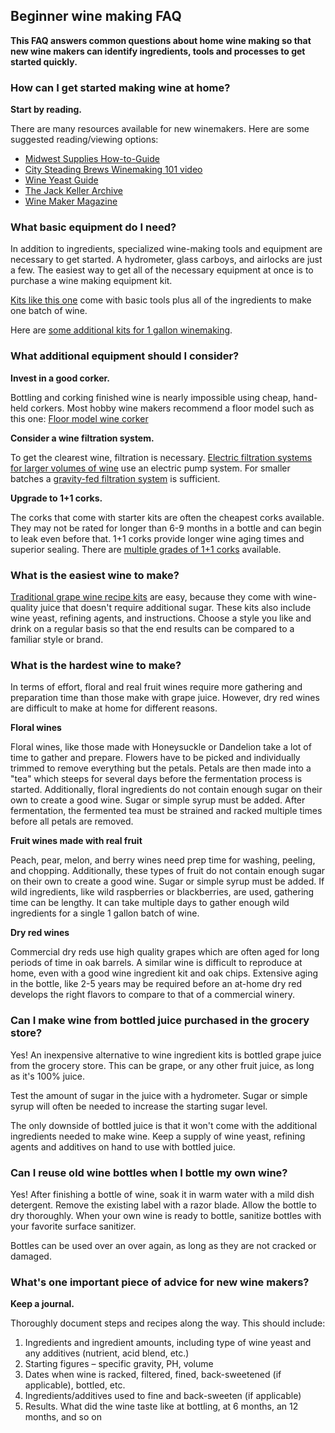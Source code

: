 ## Beginner wine making FAQ

**This FAQ answers common questions about home wine making so that new wine makers can identify ingredients, tools and processes to get started quickly.**

### How can I get started making wine at home?

**Start by reading.**  

There are many resources available for new winemakers.  Here are some suggested reading/viewing options:

* [Midwest Supplies How-to-Guide](https://www.midwestsupplies.com/blogs/bottled-knowledge/how-to-make-wine)
* [City Steading Brews Winemaking 101 video](https://www.youtube.com/watch?v=T3I0v6_L-Rg)
* [Wine Yeast Guide](https://northeastwinemaking.com/pages/winemaking-yeast-guide)
* [The Jack Keller Archive](https://web.archive.org/web/20010302032702/http://winemaking.jackkeller.net/)
* [Wine Maker Magazine](https://winemakermag.com/)


### What basic equipment do I need?

In addition to ingredients, specialized wine-making tools and equipment are necessary to get started.  A hydrometer, glass carboys, and airlocks are just a few.  The easiest way to get all of the necessary equipment at once is to purchase a wine making equipment kit.

[Kits like this one](https://www.midwestsupplies.com/products/master-vintnerr-fresh-harvestr-fruit-winemaking-kit) come with basic tools plus all of the ingredients to make one batch of wine.  

Here are [some additional kits for 1 gallon winemaking](https://www.midwestsupplies.com/collections/small-batch-wine-making-kit).

### What additional equipment should I consider?

**Invest in a good corker.**

Bottling and corking finished wine is nearly impossible using cheap, hand-held corkers.  Most hobby wine makers recommend a floor model such as this one:
[Floor model wine corker](https://www.homebrewit.com/products/portuguese-floor-corker)

**Consider a wine filtration system.**

To get the clearest wine, filtration is necessary.  [Electric filtration systems for larger volumes of wine](https://wineloversonline.com/products/filter-machine?currency=USD) use an electric pump system.  For smaller batches a [gravity-fed filtration system](https://labelpeelers.com/equipment/pumps-and-filters/monsterbrite-plate-filter-gravity-flow/) is sufficient.   

**Upgrade to 1+1 corks.**

The corks that come with starter kits are often the cheapest corks available.  They may not be rated for longer than 6-9 months in a bottle and can begin to leak even before that. 1+1 corks provide longer wine aging times and superior sealing. There are [multiple grades of 1+1 corks](https://www.widgetco.com/11-wine-corks) available.

### What is the easiest wine to make?

[Traditional grape wine recipe kits](https://www.midwestsupplies.com/collections/winexpert-wine-recipe-kits) are easy, because they come with wine-quality juice that doesn't require additional sugar.  These kits also include wine yeast, refining agents, and instructions. Choose a style you like and drink on a regular basis so that the end results can be compared to a familiar style or brand.  

### What is the hardest wine to make?
In terms of effort, floral and real fruit wines require more gathering and preparation time than those make with grape juice.  However, dry red wines are difficult to make at home for different reasons. 

**Floral wines**

Floral wines, like those made with Honeysuckle or Dandelion take a lot of time to gather and prepare.  Flowers have to be picked and individually trimmed to remove everything but the petals.  Petals are then made into a "tea" which steeps for several days before the fermentation process is started.  Additionally, floral ingredients do not contain enough sugar on their own to create a good wine.  Sugar or simple syrup must be added.  After fermentation, the fermented tea must be strained and racked multiple times before all petals are removed.

**Fruit wines made with real fruit**

Peach, pear, melon, and berry wines need prep time for washing, peeling, and chopping.  Additionally, these types of fruit do not contain enough sugar on their own to create a good wine.  Sugar or simple syrup must be added.  If wild ingredients, like wild raspberries or blackberries, are used, gathering time can be lengthy.  It can take multiple days to gather enough wild ingredients for a single 1 gallon batch of wine.

**Dry red wines**

Commercial dry reds use high quality grapes which are often aged for long periods of time in oak barrels.  A similar wine is difficult to reproduce at home, even with a good wine ingredient kit and oak chips. Extensive aging in the bottle, like 2-5 years may be required before an at-home dry red develops the right flavors to compare to that of a commercial winery.   

### Can I make wine from bottled juice purchased in the grocery store?

Yes!  An inexpensive alternative to wine ingredient kits is bottled grape juice from the grocery store. This can be grape, or any other fruit juice, as long as it's 100% juice.

Test the amount of sugar in the juice with a hydrometer. Sugar or simple syrup will often be needed to increase the starting sugar level. 

The only downside of bottled juice is that it won't come with the additional ingredients needed to make wine.  Keep a supply of wine yeast, refining agents and additives on hand to use with bottled juice.

### Can I reuse old wine bottles when I bottle my own wine?

Yes!  After finishing a bottle of wine, soak it in warm water with a mild dish detergent.  Remove the existing label with a razor blade.  Allow the bottle to dry thoroughly.  When your own wine is ready to bottle, sanitize bottles with your favorite surface sanitizer.  

Bottles can be used over an over again, as long as they are not cracked or damaged.

### What's one important piece of advice for new wine makers?

**Keep a journal.**  

Thoroughly document steps and recipes along the way.  This should include:

1. Ingredients and ingredient amounts, including type of wine yeast and any additives (nutrient, acid blend, etc.)
2. Starting figures – specific gravity, PH, volume
3. Dates when wine is racked, filtered, fined, back-sweetened (if applicable), bottled, etc.
4. Ingredients/additives used to fine and back-sweeten (if applicable)
5. Results. What did the wine taste like at bottling, at 6 months, an 12 months, and so on
